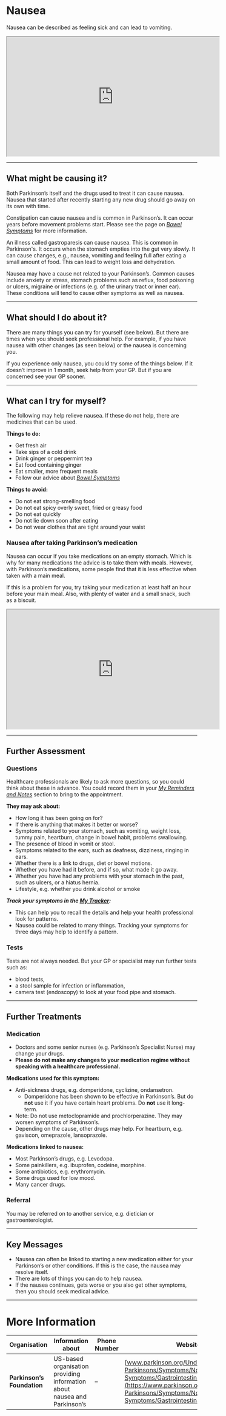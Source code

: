 # Nausea
Nausea can be described as feeling sick and can lead to vomiting.


<div class="video-container">
<iframe
  width="560"
  height="315"
  src="https://www.youtube-nocookie.com/embed/RisFXoT2Qg0"
  title="YouTube video player"
  allowfullscreen>
</iframe>
</div>

---

## What might be causing it?
Both Parkinson’s itself and the drugs used to treat it can cause nausea. Nausea that started after recently starting any new drug should go away on its own with time. 
 
Constipation can cause nausea and is common in Parkinson’s. It can occur years before movement problems start. Please see the page on <a href="/learn/managing-symptoms/bowels" class="internal-link">_Bowel Symptoms_</a> for more information. 
 
An illness called gastroparesis can cause nausea. This is common in Parkinson's. It occurs when the stomach empties into the gut very slowly. It can cause changes, e.g., nausea, vomiting and feeling full after eating a small amount of food. This can lead to weight loss and dehydration. 
 
Nausea may have a cause not related to your Parkinson’s. Common causes include anxiety or stress, stomach problems such as reflux, food poisoning or ulcers, migraine or infections (e.g. of the urinary tract or inner ear). These conditions will tend to cause other symptoms as well as nausea.

---

## What should I do about it?
There are many things you can try for yourself (see below). But there are times when you should seek professional help. For example, if you have nausea with other changes (as seen below) or the nausea is concerning you. 
 
If you experience only nausea, you could try some of the things below. If it doesn’t improve in 1 month, seek help from your GP. But if you are concerned see your GP sooner. 

---

## What can I try for myself?
The following may help relieve nausea. If these do not help, there are medicines that can be used. 

**Things to do:**
- Get fresh air
- Take sips of a cold drink
- Drink ginger or peppermint tea
- Eat food containing ginger
- Eat smaller, more frequent meals
- Follow our advice about <a href="/learn/managing-symptoms/bowels" class="internal-link">_Bowel Symptoms_</a>

**Things to avoid:**
- Do not eat strong-smelling food
- Do not eat spicy overly sweet, fried or greasy food
- Do not eat quickly
- Do not lie down soon after eating
- Do not wear clothes that are tight around your waist 

### Nausea after taking Parkinson’s medication
Nausea can occur if you take medications on an empty stomach. Which is why for many medications the advice is to take them with meals. However, with Parkinson’s medications, some people find that it is less effective when taken with a main meal. 

If this is a problem for you, try taking your medication at least half an hour before your main meal. Also, with plenty of water and a small snack, such as a biscuit. 



<div class="video-container">
<iframe
  width="560"
  height="315"
  src="https://www.youtube-nocookie.com/embed/cOhgQx-GnkY"
  title="YouTube video player"
  allowfullscreen>
</iframe>
</div>


---

## Further Assessment

### Questions
Healthcare professionals are likely to ask more questions, so you could think about these in advance. You could record them in your <a href="/learn/my-reminders-and-notes" class="internal-link">_My Reminders and Notes_</a> section to bring to the appointment.

**They may ask about:**
- How long it has been going on for?
- If there is anything that makes it better or worse?
- Symptoms related to your stomach, such as vomiting, weight loss, tummy pain, heartburn, change in bowel habit, problems swallowing.
- The presence of blood in vomit or stool.
- Symptoms related to the ears, such as deafness, dizziness, ringing in ears.
- Whether there is a link to drugs, diet or bowel motions.
- Whether you have had it before, and if so, what made it go away.
- Whether you have had any problems with your stomach in the past, such as ulcers, or a hiatus hernia.
- Lifestyle, e.g. whether you drink alcohol or smoke 

_**Track your symptoms in the <a href="/learn/my-tracker" class="internal-link">My Tracker</a>:**_
- This can help you to recall the details and help your health professional look for patterns.
- Nausea could be related to many things. Tracking your symptoms for three days may help to identify a pattern.
  
### Tests
Tests are not always needed. But your GP or specialist may run further tests such as:
- blood tests,
- a stool sample for infection or inflammation,
- camera test (endoscopy) to look at your food pipe and stomach. 

---

## Further Treatments

### Medication
- Doctors and some senior nurses (e.g. Parkinson’s Specialist Nurse) may change your drugs.
- **Please do not make any changes to your medication regime without speaking with a healthcare professional.**

**Medications used for this symptom:**
- Anti-sickness drugs, e.g. domperidone, cyclizine, ondansetron.
  - Domperidone has been shown to be effective in Parkinson’s. But do **not** use it if you have certain heart problems. Do **not** use it long-term.
- Note: Do not use metoclopramide and prochlorperazine. They may worsen symptoms of Parkinson’s.
- Depending on the cause, other drugs may help. For heartburn, e.g. gaviscon, omeprazole, lansoprazole. 

**Medications linked to nausea:**
- Most Parkinson’s drugs, e.g. Levodopa.
- Some painkillers, e.g. ibuprofen, codeine, morphine.
- Some antibiotics, e.g. erythromycin.
- Some drugs used for low mood.
- Many cancer drugs. 

### Referral
You may be referred on to another service, e.g. dietician or gastroenterologist.

---

## Key Messages
- Nausea can often be linked to starting a new medication either for your Parkinson’s or other conditions. If this is the case, the nausea may resolve itself.
- There are lots of things you can do to help nausea.
- If the nausea continues, gets worse or you also get other symptoms, then you should seek medical advice. 

---

# More Information

| Organisation | Information about | Phone Number | Website |
|--------------|-------------------|--------------|---------|
| **Parkinson’s Foundation** | US-based organisation providing information about nausea and Parkinson’s | – | [www.parkinson.org/Understanding-Parkinsons/Symptoms/Non-Movement-Symptoms/Gastrointestinal-Issues](https://www.parkinson.org/Understanding-Parkinsons/Symptoms/Non-Movement-Symptoms/Gastrointestinal-Issues) |
```

